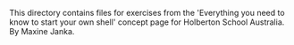 This directory contains files for exercises from the 'Everything you need to know to start your own shell' concept page for Holberton School Australia. By Maxine Janka.
